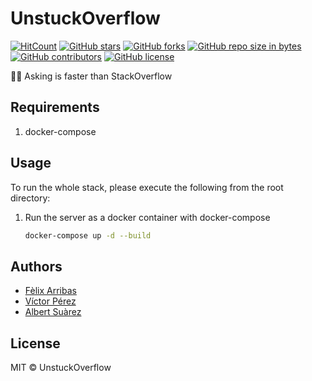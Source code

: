 # UnstuckOverflow

[![HitCount](http://hits.dwyl.io/felixarpa/unstuckoverflow.svg)](http://hits.dwyl.io/felixarpa/unstuckoverflow)
[![GitHub stars](https://img.shields.io/github/stars/felixarpa/unstuckoverflow.svg)](https://GitHub.com/felixarpa/unstuckoverflow/stargazers/)
[![GitHub forks](https://img.shields.io/github/forks/felixarpa/unstuckoverflow.svg)](https://GitHub.com/felixarpa/unstuckoverflow/network/)
[![GitHub repo size in bytes](https://img.shields.io/github/repo-size/felixarpa/unstuckoverflow.svg)](https://github.com/felixarpa/unstuckoverflow)
[![GitHub contributors](https://img.shields.io/github/contributors/felixarpa/unstuckoverflow.svg)](https://GitHub.com/felixarpa/unstuckoverflow/graphs/contributors/)
[![GitHub license](https://img.shields.io/github/license/felixarpa/unstuckoverflow.svg)](https://github.com/felixarpa/unstuckoverflow/blob/master/LICENSE)

🤷‍♀️ Asking is faster than StackOverflow

## Requirements

1. docker-compose

## Usage

To run the whole stack, please execute the following from the root directory:

1. Run the server as a docker container with docker-compose

    ```bash
    docker-compose up -d --build
    ```

## Authors

- [Fèlix Arribas](https://github.com/felixarpa)
- [Víctor Pérez](https://github.com/victorpm5)
- [Albert Suàrez](https://github.com/AlbertSuarez)

## License

MIT © UnstuckOverflow